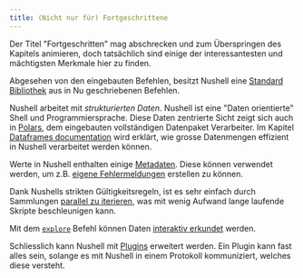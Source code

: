 ```yaml
---
title: (Nicht nur für) Fortgeschrittene
---
```


Der Titel "Fortgeschritten" mag abschrecken und zum Überspringen des Kapitels animieren, doch tatsächlich sind einige der interessantesten und mächtigsten Merkmale hier zu finden.

Abgesehen von den eingebauten Befehlen, besitzt Nushell eine [Standard Bibliothek](standard_library.md) aus in Nu geschriebenen Befehlen.

Nushell arbeitet mit _strukturierten Daten_.
Nushell ist eine "Daten orientierte" Shell und Programmiersprache.
Diese Daten zentrierte Sicht zeigt sich auch in [Polars](https://github.com/pola-rs/polars), dem eingebauten vollständigen Datenpaket Verarbeiter.
Im Kapitel [Dataframes documentation](dataframes.md) wird erklärt, wie grosse Datenmengen effizient in Nushell verarbeitet werden können.

Werte in Nushell enthalten einige [Metadaten](metadata.md).
Diese können verwendet werden, um z.B. [eigene Fehlermeldungen](creating_errors.md) erstellen zu können.

Dank Nushells strikten Gültigkeitsregeln, ist es sehr einfach durch Sammlungen [parallel zu iterieren](parallelism.md), was mit wenig Aufwand lange laufende Skripte beschleunigen kann.

Mit dem [`explore`](/commands/docs/explore.md) Befehl können Daten [interaktiv erkundet](explore.md) werden.

Schliesslich kann Nushell mit [Plugins](plugins.md) erweitert werden.
Ein Plugin kann fast alles sein, solange es mit Nushell in einem Protokoll kommuniziert, welches diese versteht.
